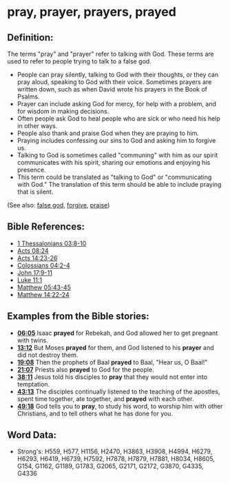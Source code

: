 # pray, prayer, prayers, prayed #

## Definition: ##

The terms "pray" and "prayer" refer to talking with God. These terms are used to refer to people trying to talk to a false god.

* People can pray silently, talking to God with their thoughts, or they can pray aloud, speaking to God with their voice. Sometimes prayers are written down, such as when David wrote his prayers in the Book of Psalms.
* Prayer can include asking God for mercy, for help with a problem, and for wisdom in making decisions.
* Often people ask God to heal people who are sick or who need his help in other ways.
* People also thank and praise God when they are praying to him.
* Praying includes confessing our sins to God and asking him to forgive us.
* Talking to God is sometimes called "communing" with him as our spirit communicates with his spirit, sharing our emotions and enjoying his presence.
* This term could be translated as "talking to God" or "communicating with God." The translation of this term should be able to include praying that is silent.

(See also: [false god](../kt/falsegod.md), [forgive](../kt/forgive.md), [praise](../other/praise.md))

## Bible References: ##

* [1 Thessalonians 03:8-10](rc://en/tn/help/1th/03/08)
* [Acts 08:24](rc://en/tn/help/act/08/24)
* [Acts 14:23-26](rc://en/tn/help/act/14/23)
* [Colossians 04:2-4](rc://en/tn/help/col/04/02)
* [John 17:9-11](rc://en/tn/help/jhn/17/09)
* [Luke 11:1](rc://en/tn/help/luk/11/01)
* [Matthew 05:43-45](rc://en/tn/help/mat/05/43)
* [Matthew 14:22-24](rc://en/tn/help/mat/14/22)

## Examples from the Bible stories: ##

* __[06:05](rc://en/tn/help/obs/06/05)__  Isaac __prayed__ for Rebekah, and God allowed her to get pregnant with twins.
* __[13:12](rc://en/tn/help/obs/13/12)__  But Moses __prayed__ for them, and God listened to his __prayer__ and did not destroy them.
* __[19:08](rc://en/tn/help/obs/19/08)__  Then the prophets of Baal __prayed__ to Baal, "Hear us, O Baal!"
* __[21:07](rc://en/tn/help/obs/21/07)__  Priests also __prayed__ to God for the people.
* __[38:11](rc://en/tn/help/obs/38/11)__  Jesus told his disciples to __pray__ that they would not enter into temptation.
* __[43:13](rc://en/tn/help/obs/43/13)__ The disciples continually listened to the teaching of the apostles, spent time together, ate together, and __prayed__ with each other.
* __[49:18](rc://en/tn/help/obs/49/18)__  God tells you to __pray__, to study his word, to worship him with other Christians, and to tell others what he has done for you.

## Word Data: ##

* Strong's: H559, H577, H1156, H2470, H3863, H3908, H4994, H6279, H6293, H6419, H6739, H7592, H7878, H7879, H7881, H8034, H8605, G154, G1162, G1189, G1783, G2065, G2171, G2172, G3870, G4335, G4336
